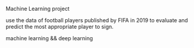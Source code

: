 Machine Learning project

use the data of football players published by FIFA in 2019 to
evaluate and predict the most appropriate player to sign.

machine learning && deep learning